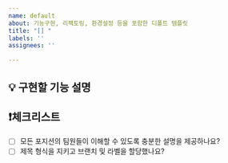 ```yaml
---
name: default
about: 기능구현, 리팩토링, 환경설정 등을 포함한 디폴트 템플릿
title: "[] "
labels: ''
assignees: ''

---
```


## 💡 구현할 기능 설명


## ❗체크리스트
- [ ] 모든 포지션의 팀원들이 이해할 수 있도록 충분한 설명을 제공하나요?
- [ ] 제목 형식을 지키고 브랜치 및 라벨을 할당했나요?
